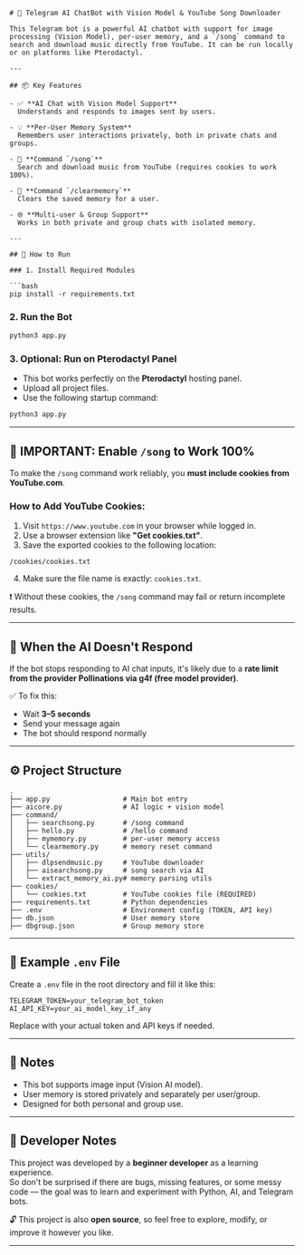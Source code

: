 ```
# 🤖 Telegram AI ChatBot with Vision Model & YouTube Song Downloader

This Telegram bot is a powerful AI chatbot with support for image processing (Vision Model), per-user memory, and a `/song` command to search and download music directly from YouTube. It can be run locally or on platforms like Pterodactyl.

---

## 📦 Key Features

- ✅ **AI Chat with Vision Model Support**  
  Understands and responds to images sent by users.

- 💡 **Per-User Memory System**  
  Remembers user interactions privately, both in private chats and groups.

- 🎵 **Command `/song`**  
  Search and download music from YouTube (requires cookies to work 100%).

- 🧹 **Command `/clearmemory`**  
  Clears the saved memory for a user.

- 🌐 **Multi-user & Group Support**  
  Works in both private and group chats with isolated memory.

---

## 🚀 How to Run

### 1. Install Required Modules

```bash
pip install -r requirements.txt
```

### 2. Run the Bot

```bash
python3 app.py
```

### 3. Optional: Run on Pterodactyl Panel

- This bot works perfectly on the **Pterodactyl** hosting panel.
- Upload all project files.
- Use the following startup command:

```bash
python3 app.py
```

---

## 🔐 IMPORTANT: Enable `/song` to Work 100%

To make the `/song` command work reliably, you **must include cookies from YouTube.com**.

### How to Add YouTube Cookies:

1. Visit `https://www.youtube.com` in your browser while logged in.
2. Use a browser extension like **"Get cookies.txt"**.
3. Save the exported cookies to the following location:

```
/cookies/cookies.txt
```

4. Make sure the file name is exactly: `cookies.txt`.

❗ Without these cookies, the `/song` command may fail or return incomplete results.

---

## 🛑 When the AI Doesn't Respond

If the bot stops responding to AI chat inputs, it's likely due to a **rate limit from the provider Pollinations via g4f (free model provider)**.

✅ To fix this:

- Wait **3–5 seconds**
- Send your message again
- The bot should respond normally

---

## ⚙️ Project Structure

```
.
├── app.py                  # Main bot entry
├── aicore.py               # AI logic + vision model
├── command/
│   ├── searchsong.py       # /song command
│   ├── hello.py            # /hello command
│   ├── mymemory.py         # per-user memory access
│   └── clearmemory.py      # memory reset command
├── utils/
│   ├── dlpsendmusic.py     # YouTube downloader
│   ├── aisearchsong.py     # song search via AI
│   └── extract_memory_ai.py# memory parsing utils
├── cookies/
│   └── cookies.txt         # YouTube cookies file (REQUIRED)
├── requirements.txt        # Python dependencies
├── .env                    # Environment config (TOKEN, API key)
├── db.json                 # User memory store
├── dbgroup.json            # Group memory store
```

---

## 📄 Example `.env` File

Create a `.env` file in the root directory and fill it like this:

```
TELEGRAM_TOKEN=your_telegram_bot_token
AI_API_KEY=your_ai_model_key_if_any
```

Replace with your actual token and API keys if needed.

---

## 📌 Notes

- This bot supports image input (Vision AI model).
- User memory is stored privately and separately per user/group.
- Designed for both personal and group use.

---

## 🧪 Developer Notes

This project was developed by a **beginner developer** as a learning experience.  
So don't be surprised if there are bugs, missing features, or some messy code — the goal was to learn and experiment with Python, AI, and Telegram bots.

🔓 This project is also **open source**, so feel free to explore, modify, or improve it however you like.

---
